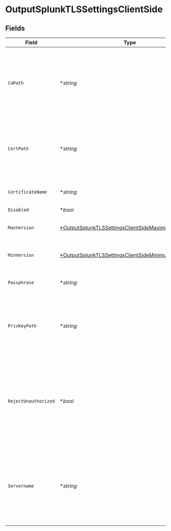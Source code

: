 # OutputSplunkTLSSettingsClientSide


## Fields

| Field                                                                                                                                      | Type                                                                                                                                       | Required                                                                                                                                   | Description                                                                                                                                |
| ------------------------------------------------------------------------------------------------------------------------------------------ | ------------------------------------------------------------------------------------------------------------------------------------------ | ------------------------------------------------------------------------------------------------------------------------------------------ | ------------------------------------------------------------------------------------------------------------------------------------------ |
| `CaPath`                                                                                                                                   | **string*                                                                                                                                  | :heavy_minus_sign:                                                                                                                         | Path on client in which to find CA certificates to verify the server's cert. PEM format. Can reference $ENV_VARS.                          |
| `CertPath`                                                                                                                                 | **string*                                                                                                                                  | :heavy_minus_sign:                                                                                                                         | Path on client in which to find certificates to use. PEM format. Can reference $ENV_VARS.                                                  |
| `CertificateName`                                                                                                                          | **string*                                                                                                                                  | :heavy_minus_sign:                                                                                                                         | The name of the predefined certificate.                                                                                                    |
| `Disabled`                                                                                                                                 | **bool*                                                                                                                                    | :heavy_minus_sign:                                                                                                                         | N/A                                                                                                                                        |
| `MaxVersion`                                                                                                                               | [*OutputSplunkTLSSettingsClientSideMaximumTLSVersion](../../models/shared/outputsplunktlssettingsclientsidemaximumtlsversion.md)           | :heavy_minus_sign:                                                                                                                         | Maximum TLS version to use when connecting                                                                                                 |
| `MinVersion`                                                                                                                               | [*OutputSplunkTLSSettingsClientSideMinimumTLSVersion](../../models/shared/outputsplunktlssettingsclientsideminimumtlsversion.md)           | :heavy_minus_sign:                                                                                                                         | Minimum TLS version to use when connecting                                                                                                 |
| `Passphrase`                                                                                                                               | **string*                                                                                                                                  | :heavy_minus_sign:                                                                                                                         | Passphrase to use to decrypt private key.                                                                                                  |
| `PrivKeyPath`                                                                                                                              | **string*                                                                                                                                  | :heavy_minus_sign:                                                                                                                         | Path on client in which to find the private key to use. PEM format. Can reference $ENV_VARS.                                               |
| `RejectUnauthorized`                                                                                                                       | **bool*                                                                                                                                    | :heavy_minus_sign:                                                                                                                         | Reject certs that are not authorized by a CA in the CA certificate path, or by another trusted CA (e.g., the system's CA). Defaults to No. |
| `Servername`                                                                                                                               | **string*                                                                                                                                  | :heavy_minus_sign:                                                                                                                         | Server name for the SNI (Server Name Indication) TLS extension. It must be a host name, and not an IP address.                             |